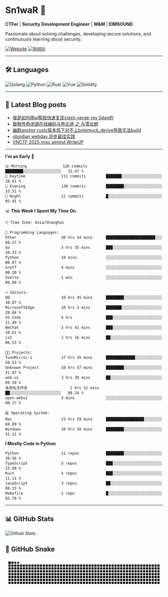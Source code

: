 # Sn1waR 👋

**CTFer** | **Security Development Engineer** | **W&M** | **EIMSOUND**

Passionate about solving challenges, developing secure solutions, and continuously learning about security.

[![Website](https://img.shields.io/website?url=https%3A%2F%2Fwww.snowywar.top)](https://www.snowywar.top) 
[![BiliBili](https://img.shields.io/badge/BiliBili-哔哩哔哩-00A1D6?style=flat&logo=bilibili&logoColor=white)](https://space.bilibili.com/8389161)  

---

## 🛠️ Languages
![Golang](https://img.shields.io/badge/-Golang-00ADD8?style=flat&logo=go&logoColor=white)
![Python](https://img.shields.io/badge/-Python-3776AB?style=flat&logo=python&logoColor=white)
![Rust](https://img.shields.io/badge/-Rust-000000?style=flat&logo=rust&logoColor=white)
![Vue](https://img.shields.io/badge/-Vue.js-4FC08D?style=flat&logo=vue.js&logoColor=white)
![Solidity](https://img.shields.io/badge/-Solidity-363636?style=flat&logo=solidity&logoColor=white)

---
## 📖 Latest Blog posts
<!-- BLOG-POST-LIST:START -->
- [我是如何用ai帮我快速复现clash-verge-rev 0day的](https://www.snowywar.top/4595.html)
- [致敬传奇闭源在线编码与熊论道 之 与雪论题](https://www.snowywar.top/4590.html)
- [幽默anchor rustc版本低下对不上bytemuck_derive导致无法build](https://www.snowywar.top/4587.html)
- [obsidian webdav 同步最佳实践](https://www.snowywar.top/4555.html)
- [VNCTF 2025 misc aimind WriteUP](https://www.snowywar.top/4546.html)
<!-- BLOG-POST-LIST:END -->
---
<!--START_SECTION:waka-->
**I'm an Early 🐤** 

```text
🌞 Morning                126 commits         ████████░░░░░░░░░░░░░░░░░   32.47 % 
🌆 Daytime                111 commits         ███████░░░░░░░░░░░░░░░░░░   28.61 % 
🌃 Evening                130 commits         ████████░░░░░░░░░░░░░░░░░   33.51 % 
🌙 Night                  21 commits          █░░░░░░░░░░░░░░░░░░░░░░░░   05.41 % 
```


📊 **This Week I Spent My Time On** 

```text
🕑︎ Time Zone: Asia/Shanghai

💬 Programming Languages: 
Other                    30 hrs 44 mins      ██████████████████████░░░   88.27 % 
Go                       3 hrs 35 mins       ███░░░░░░░░░░░░░░░░░░░░░░   10.33 % 
Python                   18 mins             ░░░░░░░░░░░░░░░░░░░░░░░░░   00.87 % 
Groff                    4 mins              ░░░░░░░░░░░░░░░░░░░░░░░░░   00.20 % 
Svelte                   1 min               ░░░░░░░░░░░░░░░░░░░░░░░░░   00.09 % 

🔥 Editors: 
QQ                       10 hrs 45 mins      ████████░░░░░░░░░░░░░░░░░   30.87 % 
MicrosoftEdge            10 hrs 2 mins       ███████░░░░░░░░░░░░░░░░░░   28.84 % 
VS Code                  4 hrs               ███░░░░░░░░░░░░░░░░░░░░░░   11.49 % 
WeChat                   3 hrs 41 mins       ███░░░░░░░░░░░░░░░░░░░░░░   10.61 % 
cs2                      2 hrs 16 mins       ██░░░░░░░░░░░░░░░░░░░░░░░   06.53 % 

🐱‍💻 Projects: 
TuneMirror-1             17 hrs 35 mins      █████████████░░░░░░░░░░░░   50.53 % 
Unknown Project          10 hrs 57 mins      ████████░░░░░░░░░░░░░░░░░   31.47 % 
web-ui                   3 hrs 20 mins       ██░░░░░░░░░░░░░░░░░░░░░░░   09.59 % 
未命名文件夹                   2 hrs 52 mins       ██░░░░░░░░░░░░░░░░░░░░░░░   08.24 % 
open-webui               3 mins              ░░░░░░░░░░░░░░░░░░░░░░░░░   00.17 % 

💻 Operating System: 
Mac                      23 hrs 59 mins      █████████████████░░░░░░░░   68.89 % 
Windows                  10 hrs 50 mins      ████████░░░░░░░░░░░░░░░░░   31.11 % 
```

**I Mostly Code in Python** 

```text
Python                   11 repos            ████████░░░░░░░░░░░░░░░░░   30.56 % 
TypeScript               5 repos             ███░░░░░░░░░░░░░░░░░░░░░░   13.89 % 
Rust                     4 repos             ███░░░░░░░░░░░░░░░░░░░░░░   11.11 % 
JavaScript               3 repos             ██░░░░░░░░░░░░░░░░░░░░░░░   08.33 % 
Makefile                 1 repo              █░░░░░░░░░░░░░░░░░░░░░░░░   02.78 % 
```




<!--END_SECTION:waka-->
---

## 📊 GitHub Stats
![Github Stats](https://github-readme-stats.vercel.app/api?username=jiayuqi7813&show_icons=true&theme=radical)

## 🐍 GitHub Snake
<picture>
  <source media="(prefers-color-scheme: dark)" srcset="https://raw.githubusercontent.com/jiayuqi7813/jiayuqi7813/output/github-contribution-grid-snake-dark.svg">
  <source media="(prefers-color-scheme: light)" srcset="https://raw.githubusercontent.com/jiayuqi7813/jiayuqi7813/output/github-contribution-grid-snake.svg">
  <img alt="github contribution grid snake animation" src="https://raw.githubusercontent.com/jiayuqi7813/jiayuqi7813/output/github-contribution-grid-snake.svg">
</picture>

